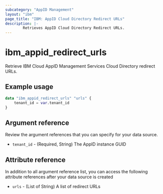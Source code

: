 ```yaml
---
subcategory: "AppID Management"
layout: "ibm"
page_title: "IBM: AppID Cloud Directory Redirect URLs"
description: |-
        Retrieves AppID Cloud Directory Redirect URLs.
---
```


# ibm_appid_redirect_urls
Retrieve IBM Cloud AppID Management Services Cloud Directory redirect URLs.

## Example usage

```terraform
data "ibm_appid_redirect_urls" "urls" {
    tenant_id = var.tenant_id   
}
```

## Argument reference
Review the argument references that you can specify for your data source.

- `tenant_id` - (Required, String) The AppID instance GUID

## Attribute reference
In addition to all argument reference list, you can access the following attribute references after your data source is created

- `urls` - (List of String) A list of redirect URLs
